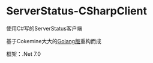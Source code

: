 # ServerStatus-CSharpClient

使用C#写的ServerStatus客户端

基于Cokemine大大的[Golang版](https://github.com/cokemine/ServerStatus-goclient)重构而成

框架：.Net 7.0

